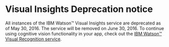 # Visual Insights Deprecation notice

  All instances of the IBM Watson™ Visual Insights service are deprecated as of May 30, 2016. The service will be removed on June 30, 2016. To continue using cognitive vision functionality in your app, check out the [IBM Watson™ Visual Recognition service][visual_recognition].


[visual_recognition]: http://www.ibm.com/smarterplanet/us/en/ibmwatson/developercloud/visual-recognition.html
